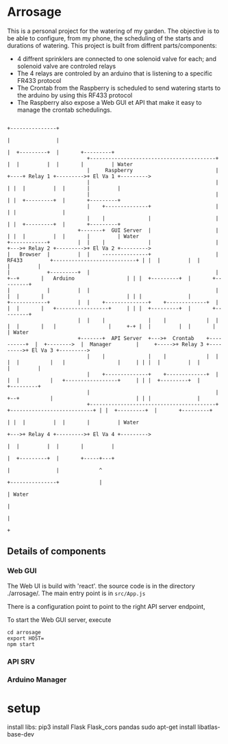 # Arrosage

This is a personal project for the watering of my garden. The objective is to be able to configure, from my phone, the scheduling of the starts and durations of watering.
This project is built from diffrent parts/components:
- 4 diffrent sprinklers are connected to one solenoid valve for each; and solenoid valve are controled relays
- The 4 relays are controled by an arduino that is listening to a specific FR433 protocol
- The Crontab from the Raspberry is scheduled to send watering starts to the arduino by using this RF433 protocol
- The Raspberry also expose a Web GUI et API that make it easy to manage the crontab schedulings.

```
                                                                                                                          +---------------+
                                                                                                                          |               |
                                                                                                                          |  +---------+  |       +---------+
                          +-----------------------------------------+                                                     |  |         |  |       |         | Water
                          |     Raspberry                           |                                                   +----+ Relay 1 +--------->+ El Va 1 +--------->
                          |                                         |                                                   | |  |         |  |       |         |
                          |                                         |                                                   | |  +---------+  |       +---------+
                          |    +--------------+                     |                                                   | |               |
                          |    |              |                     |                                                   | |  +---------+  |       +---------+
                       +-------+  GUI Server  |                     |                                                   | |  |         |  |       |         | Water
+------------+         |  |    |              |                     |                                                   +--->+ Relay 2 +--------->+ El Va 2 +--------->
|   Browser  |         |  |    ---------------+                     |       RF433         +---------------------------+ | |  |         |  |       |         |
|            +---------+  |                                         |          +--+       |   Arduino                 | | |  +---------+  |       +---------+
|            |         |  |                                         |          |  |       |                           | | |               |
+------------+         |  |    +--------------+    +-------------+  |          |  |       |   +-----------------+     | | |  +---------+  |       +---------+
                       |  |    |              |    |             |  |          |  |       |   |                 |     +-+ |  |         |  |       |         | Water
                       +-------+  API Server  +--->+  Crontab    +----------+  |  +-------->  |  Manager        |     +----->+ Relay 3 +--------->+ El Va 3 +--------->
                          |    |              |    |             |  |       |  |          |   |                 |     | | |  |         |  |       |         |
                          |    +--------------+    +-------------+  |       |  |          |   +-----------------+     | | |  +---------+  |       +---------+
                          |                                         |       +--+          |                           | | |               |
                          +-----------------------------------------+                     +---------------------------+ | |  +---------+  |       +---------+
                                                                                                                        | |  |         |  |       |         | Water
                                                                                                                        +--->+ Relay 4 +--------->+ El Va 4 +--------->
                                                                                                                          |  |         |  |       |         |
                                                                                                                          |  +---------+  |       +-----+---+
                                                                                                                          |               |             ^
                                                                                                                          +---------------+             |
                                                                                                                                                        | Water
                                                                                                                                                        |
                                                                                                                                                        |
                                                                                                                                                        +
```

## Details of components

### Web GUI
The Web UI is build with 'react'. the source code is in the directory ./arrosage/. 
The main entry point is in `src/App.js`

There is a configuration point to point to the right API server endpoint, 

To start the Web GUI server, execute 
```
cd arrosage
export HOST=
npm start
```


### API SRV


### Arduino Manager


# setup 
install libs:
pip3 install Flask Flask_cors pandas
sudo apt-get install libatlas-base-dev

